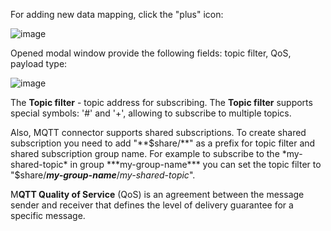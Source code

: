 For adding new data mapping, click the "plus" icon:

![image](https://img.thingsboard.io/gateway/mqtt-connector/data-mapping-basic-section-1-ce.png)

Opened modal window provide the following fields: topic filter, QoS, payload type:

![image](https://img.thingsboard.io/gateway/mqtt-connector/data-mapping-basic-section-2-ce.png)

The **Topic filter** - topic address for subscribing. The **Topic filter** supports special symbols: '#' and '+', allowing to subscribe to multiple topics.

Also, MQTT connector supports shared subscriptions. 
To create shared subscription you need to add "**$share/**" as a prefix for topic filter and shared subscription group name. 
For example to subscribe to the *my-shared-topic* in group ***my-group-name*** you can set the topic filter to "$share/***my-group-name***/*my-shared-topic*".

M**QTT Quality of Service** (QoS) is an agreement between the message sender and receiver that defines the level of delivery guarantee for a specific message.